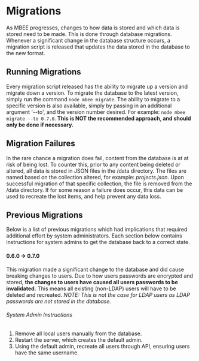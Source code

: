 # Migrations

As MBEE progresses, changes to how data is stored and which data is
stored need to be made. This is done through database migrations. Whenever a
significant change in the database structure occurs, a migration script is
released that updates the data stored in the database to the new format.

## Running Migrations

Every migration script released has the ability to migrate up a version and
migrate down a version. To migrate the database to the latest version, simply
run the command `node mbee migrate`. The ability to migrate to a
specific version is also available, simply by passing in an additional argument
'--to', and the version number desired. For example:
`node mbee migrate --to 0.7.0`. **This is NOT the recommended
approach, and should only be done if necessary.**

## Migration Failures

In the rare chance a migration does fail, content from the database is at
at risk of being lost. To counter this, prior to any content being deleted or
altered, all data is stored in JSON files in the /data directory. The files are
named based on the collection altered, for example: *projects.json*. Upon
successful migration of that specific collection, the file is removed from the
/data directory. If for some reason a failure does occur, this data can be used
to recreate the lost items, and help prevent any data loss.

## Previous Migrations

Below is a list of previous migrations which had implications that required
additional effort by system administrators. Each section below contains
instructions for system admins to get the database back to a correct state.

#### 0.6.0 -> 0.7.0

This migration made a significant change to the database and did cause
breaking changes to users. Due to how users passwords are encrypted and stored,
**the changes to users have caused all users passwords to be invalidated.**
This means all existing (non-LDAP) users will have to be deleted and recreated.
*NOTE: This is not the case for LDAP users as LDAP passwords are not stored in
the database.*

###### System Admin Instructions
1. Remove all local users manually from the database.
2. Restart the server, which creates the default admin.
3. Using the default admin, recreate all users through API, ensuring users have
the same username.

